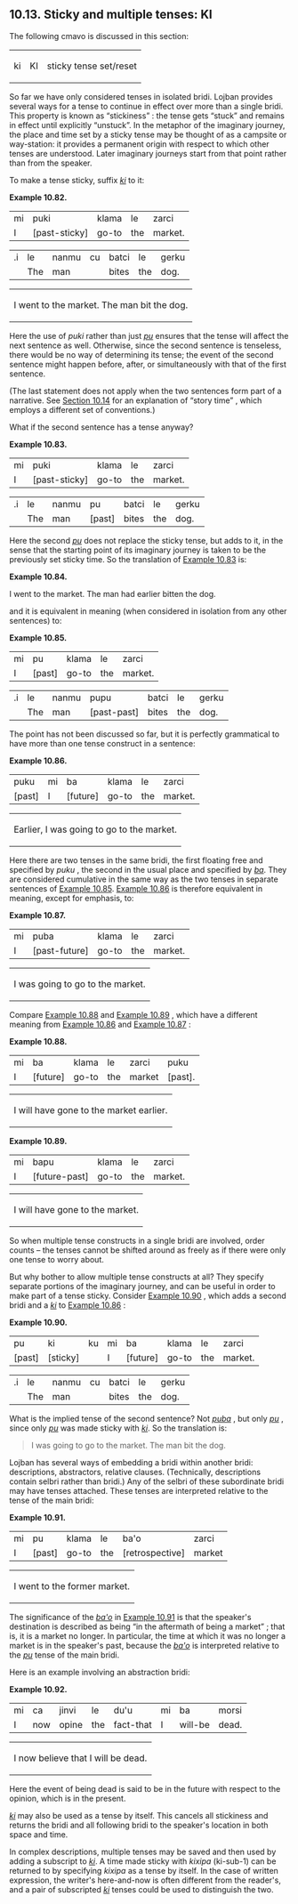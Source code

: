 <a id="section-sticky-tenses"></a>10.13. <a id="c10s13"></a>Sticky and multiple tenses: KI
------------------------------------------------------------------------------------------

The following cmavo is discussed in this section:

<table class="cmavo-list"><colgroup></colgroup><tbody><tr class="cmavo-entry"><td class="cmavo"><p class="cmavo">ki</p></td><td class="selmaho"><p class="selmaho">KI</p></td><td class="description"><p class="description">sticky tense set/reset</p></td></tr></tbody></table>

<a id="id-1.11.15.4.1" class="indexterm"></a><a id="id-1.11.15.4.2" class="indexterm"></a><a id="id-1.11.15.4.3" class="indexterm"></a><a id="id-1.11.15.4.4" class="indexterm"></a>So far we have only considered tenses in isolated bridi. Lojban provides several ways for a tense to continue in effect over more than a single bridi. This property is known as “stickiness” : the tense gets “stuck” and remains in effect until explicitly “unstuck”. In the metaphor of the imaginary journey, the place and time set by a sticky tense may be thought of as a campsite or way-station: it provides a permanent origin with respect to which other tenses are understood. Later imaginary journeys start from that point rather than from the speaker.

To make a tense sticky, suffix _<a id="id-1.11.15.5.1.1" class="indexterm"></a>[_ki_](../go01#valsi-ki)_ to it:

<div class="interlinear-gloss-example example">
<a id="example-random-id-rIuI"></a>

**Example 10.82. <a id="c10e13d1"></a>** 

<table class="interlinear-gloss"><colgroup></colgroup><tbody><tr class="jbo"><td>mi</td><td>puki</td><td>klama</td><td>le</td><td>zarci</td></tr><tr class="gloss"><td>I</td><td>[past-sticky]</td><td>go-to</td><td>the</td><td>market.</td></tr></tbody></table>

<table class="interlinear-gloss"><colgroup></colgroup><tbody><tr class="jbo"><td>.i</td><td>le</td><td>nanmu</td><td>cu</td><td>batci</td><td>le</td><td>gerku</td></tr><tr class="gloss"><td></td><td>The</td><td>man</td><td></td><td>bites</td><td>the</td><td>dog.</td></tr></tbody></table>

<table class="interlinear-gloss"><tbody><tr class="para"><td colspan="12321"><p class="natlang">I went to the market. The man bit the dog.</p></td></tr></tbody></table>

</div>  

Here the use of _<a id="id-1.11.15.7.1.1" class="indexterm"></a>puki_ rather than just _<a id="id-1.11.15.7.2.1" class="indexterm"></a>[_pu_](../go01#valsi-pu)_ ensures that the tense will affect the next sentence as well. Otherwise, since the second sentence is tenseless, there would be no way of determining its tense; the event of the second sentence might happen before, after, or simultaneously with that of the first sentence.

(The last statement does not apply when the two sentences form part of a narrative. See [Section 10.14](../section-story-time) for an explanation of “story time” , which employs a different set of conventions.)

What if the second sentence has a tense anyway?

<div class="interlinear-gloss-example example">
<a id="example-random-id-L9GA"></a>

**Example 10.83. <a id="c10e13d2"></a><a id="id-1.11.15.10.1.2" class="indexterm"></a>** 

<table class="interlinear-gloss"><colgroup></colgroup><tbody><tr class="jbo"><td>mi</td><td>puki</td><td>klama</td><td>le</td><td>zarci</td></tr><tr class="gloss"><td>I</td><td>[past-sticky]</td><td>go-to</td><td>the</td><td>market.</td></tr></tbody></table>

<table class="interlinear-gloss"><colgroup></colgroup><tbody><tr class="jbo"><td>.i</td><td>le</td><td>nanmu</td><td>pu</td><td>batci</td><td>le</td><td>gerku</td></tr><tr class="gloss"><td></td><td>The</td><td>man</td><td>[past]</td><td>bites</td><td>the</td><td>dog.</td></tr></tbody></table>

</div>  

Here the second _<a id="id-1.11.15.11.1.1" class="indexterm"></a>[_pu_](../go01#valsi-pu)_ does not replace the sticky tense, but adds to it, in the sense that the starting point of its imaginary journey is taken to be the previously set sticky time. So the translation of [Example 10.83](../section-sticky-tenses#example-random-id-L9GA) is:

<div class="example">
<a id="example-random-id-oJQz"></a>

**Example 10.84. <a id="c10e13d3"></a><a id="id-1.11.15.12.1.2" class="indexterm"></a>** 

I went to the market. The man had earlier bitten the dog.

</div>  

<a id="id-1.11.15.13.1" class="indexterm"></a><a id="id-1.11.15.13.2" class="indexterm"></a>and it is equivalent in meaning (when considered in isolation from any other sentences) to:

<div class="interlinear-gloss-example example">
<a id="example-random-id-N5xa"></a>

**Example 10.85. <a id="c10e13d4"></a>** 

<table class="interlinear-gloss"><colgroup></colgroup><tbody><tr class="jbo"><td>mi</td><td>pu</td><td>klama</td><td>le</td><td>zarci</td></tr><tr class="gloss"><td>I</td><td>[past]</td><td>go-to</td><td>the</td><td>market.</td></tr></tbody></table>

<table class="interlinear-gloss"><colgroup></colgroup><tbody><tr class="jbo"><td>.i</td><td>le</td><td>nanmu</td><td>pupu</td><td>batci</td><td>le</td><td>gerku</td></tr><tr class="gloss"><td></td><td>The</td><td>man</td><td>[past-past]</td><td>bites</td><td>the</td><td>dog.</td></tr></tbody></table>

</div>  

<a id="id-1.11.15.15.1" class="indexterm"></a><a id="id-1.11.15.15.2" class="indexterm"></a><a id="id-1.11.15.15.3" class="indexterm"></a>The point has not been discussed so far, but it is perfectly grammatical to have more than one tense construct in a sentence:

<div class="interlinear-gloss-example example">
<a id="example-random-id-t7YR"></a>

**Example 10.86. <a id="c10e13d5"></a>** 

<table class="interlinear-gloss"><colgroup></colgroup><tbody><tr class="jbo"><td>puku</td><td>mi</td><td>ba</td><td>klama</td><td>le</td><td>zarci</td></tr><tr class="gloss"><td>[past]</td><td>I</td><td>[future]</td><td>go-to</td><td>the</td><td>market.</td></tr></tbody></table>

<table class="interlinear-gloss"><tbody><tr class="para"><td colspan="12321"><p class="natlang">Earlier, I was going to go to the market.</p></td></tr></tbody></table>

</div>  

Here there are two tenses in the same bridi, the first floating free and specified by _<a id="id-1.11.15.17.1.1" class="indexterm"></a>puku_ , the second in the usual place and specified by _<a id="id-1.11.15.17.2.1" class="indexterm"></a>[_ba_](../go01#valsi-ba)_. They are considered cumulative in the same way as the two tenses in separate sentences of [Example 10.85](../section-sticky-tenses#example-random-id-N5xa). [Example 10.86](../section-sticky-tenses#example-random-id-t7YR) is therefore equivalent in meaning, except for emphasis, to:

<div class="interlinear-gloss-example example">
<a id="example-random-id-mRPV"></a>

**Example 10.87. <a id="c10e13d6"></a>** 

<table class="interlinear-gloss"><colgroup></colgroup><tbody><tr class="jbo"><td>mi</td><td>puba</td><td>klama</td><td>le</td><td>zarci</td></tr><tr class="gloss"><td>I</td><td>[past-future]</td><td>go-to</td><td>the</td><td>market.</td></tr></tbody></table>

<table class="interlinear-gloss"><tbody><tr class="para"><td colspan="12321"><p class="natlang">I was going to go to the market.</p></td></tr></tbody></table>

</div>  

<a id="id-1.11.15.19.1" class="indexterm"></a>Compare [Example 10.88](../section-sticky-tenses#example-random-id-qE4G) and [Example 10.89](../section-sticky-tenses#example-random-id-qE4m) , which have a different meaning from [Example 10.86](../section-sticky-tenses#example-random-id-t7YR) and [Example 10.87](../section-sticky-tenses#example-random-id-mRPV) :

<div class="interlinear-gloss-example example">
<a id="example-random-id-qE4G"></a>

**Example 10.88. <a id="c10e13d7"></a>** 

<table class="interlinear-gloss"><colgroup></colgroup><tbody><tr class="jbo"><td>mi</td><td>ba</td><td>klama</td><td>le</td><td>zarci</td><td>puku</td></tr><tr class="gloss"><td>I</td><td>[future]</td><td>go-to</td><td>the</td><td>market</td><td>[past].</td></tr></tbody></table>

<table class="interlinear-gloss"><tbody><tr class="para"><td colspan="12321"><p class="natlang">I will have gone to the market earlier.</p></td></tr></tbody></table>

</div>  
<div class="interlinear-gloss-example example">
<a id="example-random-id-qE4m"></a>

**Example 10.89. <a id="c10e13d8"></a>** 

<table class="interlinear-gloss"><colgroup></colgroup><tbody><tr class="jbo"><td>mi</td><td>bapu</td><td>klama</td><td>le</td><td>zarci</td></tr><tr class="gloss"><td>I</td><td>[future-past]</td><td>go-to</td><td>the</td><td>market.</td></tr></tbody></table>

<table class="interlinear-gloss"><tbody><tr class="para"><td colspan="12321"><p class="natlang">I will have gone to the market.</p></td></tr></tbody></table>

</div>  

So when multiple tense constructs in a single bridi are involved, order counts – the tenses cannot be shifted around as freely as if there were only one tense to worry about.

<a id="id-1.11.15.23.1" class="indexterm"></a>But why bother to allow multiple tense constructs at all? They specify separate portions of the imaginary journey, and can be useful in order to make part of a tense sticky. Consider [Example 10.90](../section-sticky-tenses#example-random-id-gg9C) , which adds a second bridi and a _<a id="id-1.11.15.23.3.1" class="indexterm"></a>[_ki_](../go01#valsi-ki)_ to [Example 10.86](../section-sticky-tenses#example-random-id-t7YR) :

<div class="interlinear-gloss-example example">
<a id="example-random-id-gg9C"></a>

**Example 10.90. <a id="c10e13d9"></a>** 

<table class="interlinear-gloss"><colgroup></colgroup><tbody><tr class="jbo"><td>pu</td><td>ki</td><td>ku</td><td>mi</td><td>ba</td><td>klama</td><td>le</td><td>zarci</td></tr><tr class="gloss"><td>[past]</td><td>[sticky]</td><td></td><td>I</td><td>[future]</td><td>go-to</td><td>the</td><td>market.</td></tr></tbody></table>

<table class="interlinear-gloss"><colgroup></colgroup><tbody><tr class="jbo"><td>.i</td><td>le</td><td>nanmu</td><td>cu</td><td>batci</td><td>le</td><td>gerku</td></tr><tr class="gloss"><td></td><td>The</td><td>man</td><td></td><td>bites</td><td>the</td><td>dog.</td></tr></tbody></table>

</div>  

What is the implied tense of the second sentence? Not _<a id="id-1.11.15.25.1.1" class="indexterm"></a>[_puba_](../go01#valsi-puba)_ , but only _<a id="id-1.11.15.25.2.1" class="indexterm"></a>[_pu_](../go01#valsi-pu)_ , since only _<a id="id-1.11.15.25.3.1" class="indexterm"></a>[_pu_](../go01#valsi-pu)_ was made sticky with _<a id="id-1.11.15.25.4.1" class="indexterm"></a>[_ki_](../go01#valsi-ki)_. So the translation is:

> I was going to go to the market. The man bit the dog.

<a id="id-1.11.15.27.1" class="indexterm"></a><a id="id-1.11.15.27.2" class="indexterm"></a><a id="id-1.11.15.27.3" class="indexterm"></a><a id="id-1.11.15.27.4" class="indexterm"></a><a id="id-1.11.15.27.5" class="indexterm"></a>Lojban has several ways of embedding a bridi within another bridi: descriptions, abstractors, relative clauses. (Technically, descriptions contain selbri rather than bridi.) Any of the selbri of these subordinate bridi may have tenses attached. These tenses are interpreted relative to the tense of the main bridi:

<div class="interlinear-gloss-example example">
<a id="example-random-id-yxFP"></a>

**Example 10.91. <a id="c10e13d10"></a><a id="id-1.11.15.28.1.2" class="indexterm"></a>** 

<table class="interlinear-gloss"><colgroup></colgroup><tbody><tr class="jbo"><td>mi</td><td>pu</td><td>klama</td><td>le</td><td>ba'o</td><td>zarci</td></tr><tr class="gloss"><td>I</td><td>[past]</td><td>go-to</td><td>the</td><td>[retrospective]</td><td>market</td></tr></tbody></table>

<table class="interlinear-gloss"><tbody><tr class="para"><td colspan="12321"><p class="natlang">I went to the former market.</p></td></tr></tbody></table>

</div>  

The significance of the _<a id="id-1.11.15.29.1.1" class="indexterm"></a>[_ba'o_](../go01#valsi-baho)_ in [Example 10.91](../section-sticky-tenses#example-random-id-yxFP) is that the speaker's destination is described as being “in the aftermath of being a market” ; that is, it is a market no longer. In particular, the time at which it was no longer a market is in the speaker's past, because the _<a id="id-1.11.15.29.4.1" class="indexterm"></a>[_ba'o_](../go01#valsi-baho)_ is interpreted relative to the _<a id="id-1.11.15.29.5.1" class="indexterm"></a>[_pu_](../go01#valsi-pu)_ tense of the main bridi.

Here is an example involving an abstraction bridi:

<div class="interlinear-gloss-example example">
<a id="example-random-id-NfS1"></a>

**Example 10.92. <a id="c10e13d11"></a>** 

<table class="interlinear-gloss"><colgroup></colgroup><tbody><tr class="jbo"><td>mi</td><td>ca</td><td>jinvi</td><td>le</td><td>du'u</td><td>mi</td><td>ba</td><td>morsi</td></tr><tr class="gloss"><td>I</td><td>now</td><td>opine</td><td>the</td><td>fact-that</td><td>I</td><td>will-be</td><td>dead.</td></tr></tbody></table>

<table class="interlinear-gloss"><tbody><tr class="para"><td colspan="12321"><p class="natlang">I now believe that I will be dead.</p></td></tr></tbody></table>

</div>  

Here the event of being dead is said to be in the future with respect to the opinion, which is in the present.

<a id="id-1.11.15.33.1" class="indexterm"></a><a id="id-1.11.15.33.2" class="indexterm"></a>_<a id="id-1.11.15.33.3.1" class="indexterm"></a>[_ki_](../go01#valsi-ki)_ may also be used as a tense by itself. This cancels all stickiness and returns the bridi and all following bridi to the speaker's location in both space and time.

<a id="id-1.11.15.34.1" class="indexterm"></a><a id="id-1.11.15.34.2" class="indexterm"></a><a id="id-1.11.15.34.3" class="indexterm"></a>In complex descriptions, multiple tenses may be saved and then used by adding a subscript to _<a id="id-1.11.15.34.4.1" class="indexterm"></a>[_ki_](../go01#valsi-ki)_. A time made sticky with _<a id="id-1.11.15.34.5.1" class="indexterm"></a>kixipa_ (ki-sub-1) can be returned to by specifying _<a id="id-1.11.15.34.6.1" class="indexterm"></a>kixipa_ as a tense by itself. In the case of written expression, the writer's here-and-now is often different from the reader's, and a pair of subscripted _<a id="id-1.11.15.34.7.1" class="indexterm"></a>[_ki_](../go01#valsi-ki)_ tenses could be used to distinguish the two.